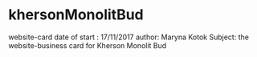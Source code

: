 # khersonMonolitBud
website-card
date of start : 17/11/2017
author: Maryna Kotok
Subject: the website-business card for Kherson Monolit Bud
